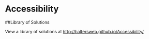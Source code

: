 # Accessibility

##Library of Solutions

View a library of solutions at http://haltersweb.github.io/Accessibility/

